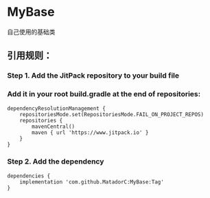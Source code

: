 # MyBase
自己使用的基础类

## 引用规则：
### Step 1. Add the JitPack repository to your build file
### Add it in your root build.gradle at the end of repositories:
```
dependencyResolutionManagement {
    repositoriesMode.set(RepositoriesMode.FAIL_ON_PROJECT_REPOS)
    repositories {
        mavenCentral()
        maven { url 'https://www.jitpack.io' }
    }
}
```

### Step 2. Add the dependency
```
dependencies {
    implementation 'com.github.MatadorC:MyBase:Tag'
}
```